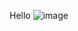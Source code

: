 Hello
![image](https://github.com/ToneChaser/ChaseLeBlancPortfolio/assets/145052217/3d83b889-d19e-4dbd-b29e-61641ceabea3)

